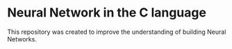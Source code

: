 # Neural Network in the C language
This repository was created to improve the understanding of building Neural Networks.
